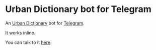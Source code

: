 # Urban Dictionary bot for Telegram

An [Urban Dictionary](http://www.urbandictionary.com/) bot for [Telegram](https://telegram.org/).

It works inline.

You can talk to it [here](https://telegram.me/urbdicbot).
